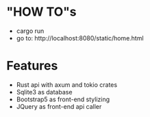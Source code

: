 # "HOW TO"s

- cargo run
- go to: http://localhost:8080/static/home.html

# Features

- Rust api with axum and tokio crates
- Sqlite3 as database
- Bootstrap5 as front-end stylizing
- JQuery as front-end api caller
